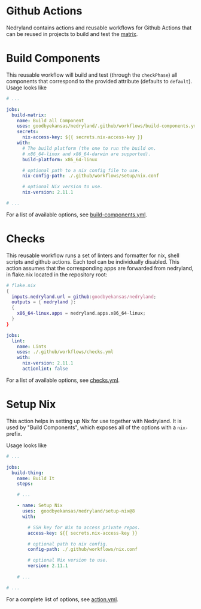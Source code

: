 # Github Actions

Nedryland contains actions and reusable workflows for Github Actions that can be reused in
projects to build and test the [matrix](./concepts/matrix.md).

# Build Components

This reusable workflow will build and test (through the `checkPhase`) all components that
correspond to the provided attribute (defaults to `default`). Usage looks like

```yml
# ...

jobs:
  build-matrix:
    name: Build all Component
    uses: goodbyekansas/nedryland/.github/workflows/build-components.yml@8.2.0
    secrets:
      nix-access-key: ${{ secrets.nix-access-key }}
    with:
      # The build platform (the one to run the build on.
      # x86_64-linux and x86_64-darwin are supported).
      build-platform: x86_64-linux

      # optional path to a nix config file to use.
      nix-config-path: ./.github/workflows/setup/nix.conf

      # optional Nix version to use.
      nix-version: 2.11.1

# ...
```

For a list of available options, see
[build-components.yml](https://github.com/goodbyekansas/nedryland/blob/8.2.0/.github/workflows/build-components.yml).

# Checks

This reusable workflow runs a set of linters and formatter for nix, shell
scripts and github actions. Each tool can be individually disabled. This action
assumes that the corresponding apps are forwarded from nedryland, in flake.nix
located in the repository root:

```nix
# flake.nix
{
  inputs.nedryland.url = github:goodbyekansas/nedryland;
  outputs = { nedryland }:
  {
    x86_64-linux.apps = nedryland.apps.x86_64-linux;
  }
}
```


```yml
jobs:
  lint:
    name: Lints
    uses: ./.github/workflows/checks.yml
    with:
      nix-version: 2.11.1
      actionlint: false
```
For a list of available options, see
[checks.yml](https://github.com/goodbyekansas/nedryland/blob/8.2.0/.github/workflows/checks.yml).

# Setup Nix

This action helps in setting up Nix for use together with Nedryland. It is used by "Build
Components", which exposes all of the options with a `nix-` prefix.

Usage looks like

```yml
# ...

jobs:
  build-thing:
    name: Build It
    steps:

    # ...

    - name: Setup Nix
      uses:  goodbyekansas/nedryland/setup-nix@8
      with:

        # SSH key for Nix to access private repos.
        access-key: ${{ secrets.nix-access-key }}

        # optional path to nix config.
        config-path: ./.github/workflows/nix.conf

        # optional Nix version to use.
        version: 2.11.1
        
    # ...

# ...
```

For a complete list of options, see
[action.yml](https://github.com/goodbyekansas/nedryland/blob/8.2.0/.github/actions/setup-nix/action.yml).
